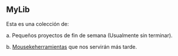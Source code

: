 MyLib
-----

Esta es una colección de:

a. Pequeños proyectos de fin de semana (Usualmente sin terminar).

b. [Mousekeherramientas](https://www.youtube.com/watch?v=pVJV4uKQs5w) que nos servirán más tarde.
